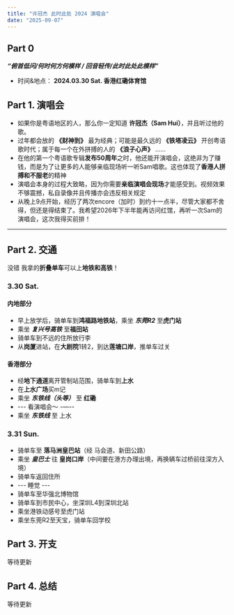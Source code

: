 ```yaml
---
title: "许冠杰 此时此处 2024 演唱会"
date: "2025-09-07"
---
```


## Part 0
***“俯首低问/何时何方何模样 / 回音轻传/此时此处此模样”***
* 时间&地点： **2024.03.30 Sat. 香港红磡体育馆**

## Part 1. 演唱会
* 如果你是粤语地区的人，那么你一定知道 **许冠杰（Sam Hui）**，并且听过他的歌。
* 过年都会放的 **《财神到》** 最为经典；可能是最久远的 **《铁塔凌云》** 开创粤语歌时代；属于每一个在外拼搏的人的 **《浪子心声》** ……
* 在他的第一个粤语歌专辑**发布50周年**之时，他还能开演唱会，这绝非为了赚钱，而是为了让更多的人能够亲临现场听一听Sam唱歌。这也体现了**香港人拼搏和不服老**的精神
* 演唱会本身的过程大致略，因为你需要**亲临演唱会现场**才能感受到。视频效果不够震撼，私自录像并且传播亦会违反相关规定
* 从晚上9点开始，经历了两次encore（加时）到约十一点半，尽管大家都不舍得，但还是得结束了。我希望2026年下半年能再访问红馆，再听一次Sam的演唱会，这次我得买前排！

---

## Part 2. 交通
没错 我拿的**折叠单车**可以上**地铁和高铁**！

### 3.30 Sat.
#### 内地部分
* 早上放学后，骑单车到**鸿福路地铁站**，乘坐 ***东莞R2*** 至**虎门站**
* 乘坐 ***复兴号高铁*** 至**福田站**
* 骑单车到不远的住所放行李
* 从**岗厦**进站，在**大剧院**1转2，到达**莲塘口岸**，推单车过关
#### 香港部分
* 经**地下通道**离开管制站范围，骑单车到**上水**
* 在**上水广场**买m记
* 乘坐 ***东铁线（头等）*** 至 **红磡**
* --- 看演唱会～ -—--
* 乘坐 ***东铁线*** 至 上水

### 3.31 Sun.
* 骑单车至 **落马洲皇巴站**（经 马会道、新田公路）
* 乘坐 ***皇巴士*** 往 **皇岗口岸**（中间要在港方办理出境，再换辆车过桥前往深方入境）
* 骑单车返回住所
* --- 睡觉 ---
* 骑单车至华强北博物馆
* 骑单车到市民中心，坐深圳L4到深圳北站
* 乘坐港铁动感号至虎门站
* 乘坐东莞R2至天宝，骑单车回学校

## Part 3. 开支
等待更新

## Part 4. 总结
等待更新

